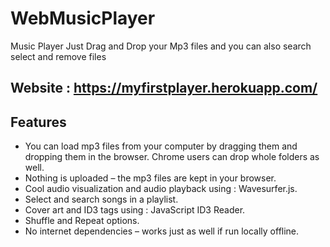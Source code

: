# WebMusicPlayer
Music Player Just Drag and Drop your Mp3 files and you can also search select and remove files

Website : https://myfirstplayer.herokuapp.com/
------
Features
---------
- You can load mp3 files from your computer by dragging them and dropping them in the browser. Chrome users can drop whole folders as well.
- Nothing is uploaded – the mp3 files are kept in your browser.
- Cool audio visualization and audio playback using : Wavesurfer.js.
- Select and search songs in a playlist.
- Cover art and ID3 tags using : JavaScript ID3 Reader.
- Shuffle and Repeat options.
- No internet dependencies – works just as well if run locally offline.

